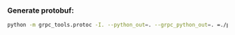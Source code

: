 ### Generate protobuf:

```bash
python -m grpc_tools.protoc -I. --python_out=. --grpc_python_out=. =./protobuf/image_generator.proto
```